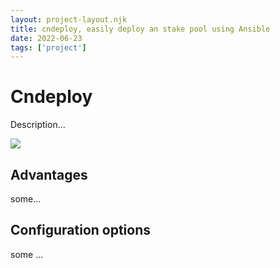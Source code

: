 ```yaml
---
layout: project-layout.njk
title: cndeploy, easily deploy an stake pool using Ansible
date: 2022-06-23
tags: ['project']
---
```


# Cndeploy

Description...

<img src="{{ '/img/cnschema-white.png' | url }}" />

## Advantages

some...

## Configuration options

some ...
